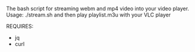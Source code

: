 The bash script for streaming webm and mp4 video into your video player.  
Usage: ./stream.sh and then play playlist.m3u with your VLC player

REQUIRES:
* jq
* curl
